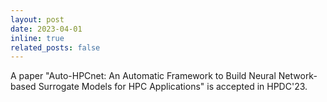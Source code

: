 ```yaml
---
layout: post
date: 2023-04-01
inline: true
related_posts: false
---
```


A paper "Auto-HPCnet: An Automatic Framework to Build Neural Network-based Surrogate Models for HPC Applications" is accepted in HPDC'23.
